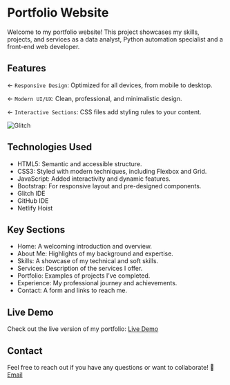 # Portfolio Website

Welcome to my portfolio website! This project showcases my skills, projects, and services as a data analyst, Python automation specialist and a front-end web developer.

## Features

← `Responsive Design`: Optimized for all devices, from mobile to desktop.

← `Modern UI/UX`: Clean, professional, and minimalistic design.

← `Interactive Sections`: CSS files add styling rules to your content.

![Glitch](https://cdn.glitch.com/a9975ea6-8949-4bab-addb-8a95021dc2da%2FLogo_Color.svg?v=1602781328576)

## Technologies Used

- HTML5: Semantic and accessible structure.
- CSS3: Styled with modern techniques, including Flexbox and Grid.
- JavaScript: Added interactivity and dynamic features.
- Bootstrap: For responsive layout and pre-designed components.
- Glitch IDE
- GitHub IDE
- Netlify Hoist

## Key Sections

- Home: A welcoming introduction and overview.
- About Me: Highlights of my background and expertise.
- Skills: A showcase of my technical and soft skills.
- Services: Description of the services I offer.
- Portfolio: Examples of projects I’ve completed.
- Experience: My professional journey and achievements.
- Contact: A form and links to reach me.

## Live Demo

Check out the live version of my portfolio: [Live Demo](https://chimatty.netlify.app)

## Contact

Feel free to reach out if you have any questions or want to collaborate!
📧 [Email](mathiasmichael2@gmail.com)

